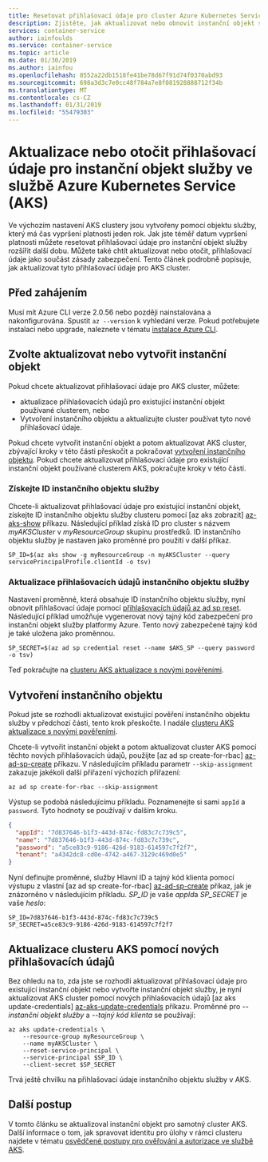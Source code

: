 ```yaml
---
title: Resetovat přihlašovací údaje pro cluster Azure Kubernetes Service (AKS)
description: Zjistěte, jak aktualizovat nebo obnovit instanční objekt služby přihlašovací údaje pro cluster Azure Kubernetes Service (AKS)
services: container-service
author: iainfoulds
ms.service: container-service
ms.topic: article
ms.date: 01/30/2019
ms.author: iainfou
ms.openlocfilehash: 8552a22db1518fe41be78d67f91d74f0370abd93
ms.sourcegitcommit: 698a3d3c7e0cc48f784a7e8f081928888712f34b
ms.translationtype: MT
ms.contentlocale: cs-CZ
ms.lasthandoff: 01/31/2019
ms.locfileid: "55479303"
---
```

# <a name="update-or-rotate-the-credentials-for-a-service-principal-in-azure-kubernetes-service-aks"></a>Aktualizace nebo otočit přihlašovací údaje pro instanční objekt služby ve službě Azure Kubernetes Service (AKS)

Ve výchozím nastavení AKS clustery jsou vytvořeny pomocí objektu služby, který má čas vypršení platnosti jeden rok. Jak jste téměř datum vypršení platnosti můžete resetovat přihlašovací údaje pro instanční objekt služby rozšířit další dobu. Můžete také chtít aktualizovat nebo otočit, přihlašovací údaje jako součást zásady zabezpečení. Tento článek podrobně popisuje, jak aktualizovat tyto přihlašovací údaje pro AKS cluster.

## <a name="before-you-begin"></a>Před zahájením

Musí mít Azure CLI verze 2.0.56 nebo později nainstalována a nakonfigurována. Spustit `az --version` k vyhledání verze. Pokud potřebujete instalaci nebo upgrade, naleznete v tématu [instalace Azure CLI][install-azure-cli].

## <a name="choose-to-update-or-create-a-service-principal"></a>Zvolte aktualizovat nebo vytvořit instanční objekt

Pokud chcete aktualizovat přihlašovací údaje pro AKS cluster, můžete:

* aktualizace přihlašovacích údajů pro existující instanční objekt používané clusterem, nebo
* Vytvoření instančního objektu a aktualizujte cluster používat tyto nové přihlašovací údaje.

Pokud chcete vytvořit instanční objekt a potom aktualizovat AKS cluster, zbývající kroky v této části přeskočit a pokračovat [vytvoření instančního objektu](#create-a-service-principal). Pokud chcete aktualizovat přihlašovací údaje pro existující instanční objekt používané clusterem AKS, pokračujte kroky v této části.

### <a name="get-the-service-principal-id"></a>Získejte ID instančního objektu služby

Chcete-li aktualizovat přihlašovací údaje pro existující instanční objekt, získejte ID instančního objektu služby clusteru pomocí [az aks zobrazit] [ az-aks-show] příkazu. Následující příklad získá ID pro cluster s názvem *myAKSCluster* v *myResourceGroup* skupinu prostředků. ID instančního objektu služby je nastaven jako proměnné pro použití v další příkaz.

```azurecli-interactive
SP_ID=$(az aks show -g myResourceGroup -n myAKSCluster --query servicePrincipalProfile.clientId -o tsv)
```

### <a name="update-the-service-principal-credentials"></a>Aktualizace přihlašovacích údajů instančního objektu služby

Nastavení proměnné, která obsahuje ID instančního objektu služby, nyní obnovit přihlašovací údaje pomocí [přihlašovacích údajů az ad sp reset][az-ad-sp-credential-reset]. Následující příklad umožňuje vygenerovat nový tajný kód zabezpečení pro instanční objekt služby platformy Azure. Tento nový zabezpečené tajný kód je také uložena jako proměnnou.

```azurecli-interactive
SP_SECRET=$(az ad sp credential reset --name $AKS_SP --query password -o tsv)
```

Teď pokračujte na [clusteru AKS aktualizace s novými pověřeními](#update-aks-cluster-with-new-credentials).

## <a name="create-a-service-principal"></a>Vytvoření instančního objektu

Pokud jste se rozhodli aktualizovat existující pověření instančního objektu služby v předchozí části, tento krok přeskočte. I nadále [clusteru AKS aktualizace s novými pověřeními](#update-aks-cluster-with-new-credentials).

Chcete-li vytvořit instanční objekt a potom aktualizovat cluster AKS pomocí těchto nových přihlašovacích údajů, použijte [az ad sp create-for-rbac] [ az-ad-sp-create] příkazu. V následujícím příkladu parametr `--skip-assignment` zakazuje jakékoli další přiřazení výchozích přiřazení:

```azurecli-interactive
az ad sp create-for-rbac --skip-assignment
```

Výstup se podobá následujícímu příkladu. Poznamenejte si sami `appId` a `password`. Tyto hodnoty se používají v dalším kroku.

```json
{
  "appId": "7d837646-b1f3-443d-874c-fd83c7c739c5",
  "name": "7d837646-b1f3-443d-874c-fd83c7c739c",
  "password": "a5ce83c9-9186-426d-9183-614597c7f2f7",
  "tenant": "a4342dc8-cd0e-4742-a467-3129c469d0e5"
}
```

Nyní definujte proměnné, služby Hlavní ID a tajný kód klienta pomocí výstupu z vlastní [az ad sp create-for-rbac] [ az-ad-sp-create] příkaz, jak je znázorněno v následujícím příkladu. *SP_ID* je vaše *appId*a *SP_SECRET* je vaše *heslo*:

```azurecli-interactive
SP_ID=7d837646-b1f3-443d-874c-fd83c7c739c5
SP_SECRET=a5ce83c9-9186-426d-9183-614597c7f2f7
```

## <a name="update-aks-cluster-with-new-credentials"></a>Aktualizace clusteru AKS pomocí nových přihlašovacích údajů

Bez ohledu na to, zda jste se rozhodli aktualizovat přihlašovací údaje pro existující instanční objekt nebo vytvořte instanční objekt služby, je nyní aktualizovat AKS cluster pomocí nových přihlašovacích údajů [az aks update-credentials] [ az-aks-update-credentials] příkazu. Proměnné pro *--instanční objekt služby* a *--tajný kód klienta* se používají:

```azurecli-interactive
az aks update-credentials \
    --resource-group myResourceGroup \
    --name myAKSCluster \
    --reset-service-principal \
    --service-principal $SP_ID \
    --client-secret $SP_SECRET
```

Trvá ještě chvilku na přihlašovací údaje instančního objektu služby v AKS.

## <a name="next-steps"></a>Další postup

V tomto článku se aktualizoval instanční objekt pro samotný cluster AKS. Další informace o tom, jak spravovat identitu pro úlohy v rámci clusteru najdete v tématu [osvědčené postupy pro ověřování a autorizace ve službě AKS][best-practices-identity].

<!-- LINKS - internal -->
[install-azure-cli]: /cli/azure/install-azure-cli
[az-aks-show]: /cli/azure/aks#az-aks-show
[az-aks-update-credentials]: /cli/azure/aks#az-aks-update-credentials
[best-practices-identity]: operator-best-practices-identity.md
[az-ad-sp-create]: /cli/azure/ad/sp#az-ad-sp-create-for-rbac
[az-ad-sp-credential-reset]: /cli/azure/ad/sp/credential#az-ad-sp-credential-reset

